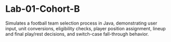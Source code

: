 # Lab-01-Cohort-B
Simulates a football team selection process in Java, demonstrating user input, unit conversions, eligibility checks, player position assignment, lineup and final play/rest decisions, and switch-case fall-through behavior.
